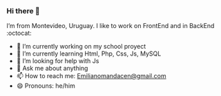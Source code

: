 ### Hi there 👋
I’m from Montevideo, Uruguay. I like to work on FrontEnd and in BackEnd :octocat:
- 🔭 I’m currently working on my school proyect
- 🌱 I’m currently learning Html, Php, Css, Js, MySQL
- 🤔 I’m looking for help with Js
- 💬 Ask me about anything
- 📫 How to reach me: Emilianomandacen@gmail.com
- 😄 Pronouns: he/him
<!--
**EmilianoMandacen/EmilianoMandacen** is a ✨ _special_ ✨ repository because its `README.md` (this file) appears on your GitHub profile.

Here are some ideas to get you started:

- 🔭 I’m currently working on ...
- 🌱 I’m currently learning ...
- 👯 I’m looking to collaborate on ...
- 🤔 I’m looking for help with ...
- 💬 Ask me about ...
- 📫 How to reach me: ...
- 😄 Pronouns: ...
- ⚡ Fun fact: ...
-->
